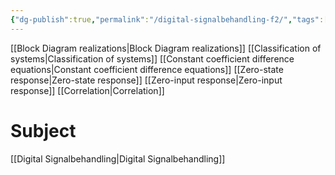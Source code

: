 ```yaml
---
{"dg-publish":true,"permalink":"/digital-signalbehandling-f2/","tags":["föreläsning","digitalsignalbehandling"]}
---
```


[[Block Diagram realizations\|Block Diagram realizations]]
[[Classification of systems\|Classification of systems]]
[[Constant coefficient difference equations\|Constant coefficient difference equations]]
[[Zero-state response\|Zero-state response]]
[[Zero-input response\|Zero-input response]]
[[Correlation\|Correlation]]

# Subject
[[Digital Signalbehandling\|Digital Signalbehandling]]
